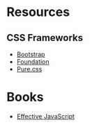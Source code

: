 # Resources

## CSS Frameworks

- [Bootstrap](http://getbootstrap.com/)
- [Foundation](http://foundation.zurb.com/)
- [Pure.css](http://purecss.io/)

# Books

- [Effective JavaScript](http://effectivejs.com/)
